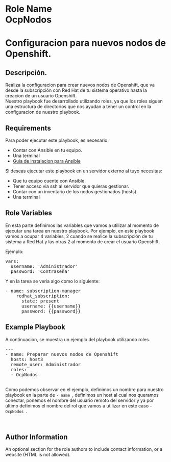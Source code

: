 Role Name<br>
OcpNodos
=========
# Configuracion para nuevos nodos de Openshift.
Descripción.
-
<p>
Realiza la configuracion para crear nuevos nodos de Openshift,
que va desde la subscripción con Red Hat de tu sistema operativo 
hasta la creacion de un usuario Openshift.<br>
Nuestro playbook fue desarrollado utilizando roles, ya que los roles
siguen una estructura de directorios que nos ayudan a tener un control
en la configuracion de nuestro playbook.
</p>


Requirements
------------
Para poder ejecutar este playbook, es necesario: <br>
- Contar con Ansible en tu equipo.<br>
- Una terminal <br>
- [Guia de instalacion para Ansible](https://docs.ansible.com/ansible/latest/installation_guide/intro_installation.html) 

Si deseas ejecutar este playbook en un servidor externo al tuyo
necesitas: <br>
- Que tu equipo cuente con Ansible.<br>
- Tener acceso via ssh al servidor que quieras gestionar.<br>
- Contar con un inventario de los nodos gestionados (hosts)<br>
- Una terminal<br>


Role Variables
--------------
<p>
En esta parte definimos las variables que vamos a utilizar al 
momento de ejecutar una tarea en nuestro playbook.
Por ejemplo, en este playbook vamos a ocupar 4 variables, 2 cuando se realice
la subscripción de tu sistema a Red Hat y las otras 2 al 
momento de crear el usuario Openshift.</p>
Ejemplo:
<pre>
vars:
  username: 'Administrador'
  password: 'Contraseña'
</pre>

Y en la tarea se veria algo como lo siguiente:
<pre>
- name: subscription-manager
    redhat_subscription:
      state: present
      username: {{username}}
      password: {{password}}
</pre>
 


Example Playbook
----------------
A continuacion, se muestra un ejemplo del playbook utilizando roles.<br>
<pre>
---
- name: Preparar nuevos nodos de Openshift
  hosts: host3
  remote_user: Administrador
  roles:
  - OcpNodos

</pre>
<p> Como podemos observar en el ejemplo, definimos un nombre para nuestro playbook
en la parte de <code>- name </code>, definimos un host al cual nos queramos conectar,
ponemos el nombre del usuario remoto del servidor y ya por ultimo definimos el nombre
del rol que vamos a utilizar en este caso <code>- OcpNodos </code>.<p><br>

Author Information
------------------

An optional section for the role authors to include contact information, or a website (HTML is not allowed).


